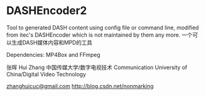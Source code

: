 # DASHEncoder2
Tool to generated DASH content using config file or command line, modified from itec's DASHEncoder which is not maintained by them any more. 一个可以生成DASH媒体内容和MPD的工具

Dependencies:
MP4Box and FFmpeg 

张晖
Hui Zhang
中国传媒大学/数字电视技术
Communication University of China/Digital Video Technology

zhanghuicuc@gmail.com
http://blog.csdn.net/nonmarking